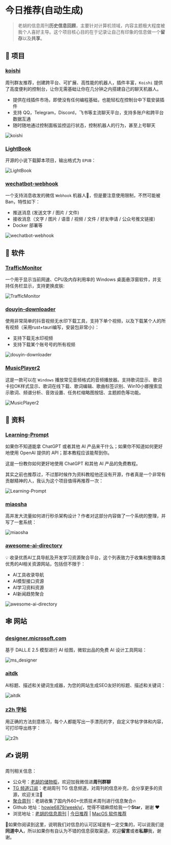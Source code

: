 # 今日推荐(自动生成)

> 老胡的信息周刊**历史信息回顾**，主要针对计算机领域，内容主题极大程度被我个人喜好主导。这个项目核心目的在于记录让自己有印象的信息做一个**留存**以及**共享**。


## 🎯 项目 

### [koishi](https://koishi.chat/zh-CN/)

周刊群友推荐，创建跨平台、可扩展、高性能的机器人，插件丰富，`Koishi` 提供了高度便利的控制台，让你无需基础让你在几分钟之内搭建自己的聊天机器人。

- 提供在线插件市场，即使没有任何编程基础，也能轻松在控制台中下载安装插件
- 支持 QQ，Telegram，Discord，飞书等主流聊天平台，支持多账户和跨平台数据互通
- 随时随地通过控制面板监控运行状态，控制机器人的行为，甚至上号聊天

![koishi](https://images-1252557999.file.myqcloud.com/uPic/koishi.jpg) 

### [LightBook](https://github.com/underthestars-zhy/LightBook)

开源的小说下载脚本项目，输出格式为 `EPUB`：

![LightBook](https://images-1252557999.file.myqcloud.com/uPic/LightBook.jpeg) 

### [wechatbot-webhook](https://github.com/danni-cool/wechatbot-webhook)

一个支持消息收发的微信 `Webhook` 机器人🤖，但是要注意使用限制，不然可能被Ban，特性如下：

- 推送消息 (发送文字 / 图片 / 文件)
- 接收消息（文字 / 图片 / 语音 / 视频 / 文件 / 好友申请 / 公众号推文链接）
- Docker 部署等

![wechatbot-webhook](https://images-1252557999.file.myqcloud.com/uPic/wechatbot-webhook.gif) 

## 🤖 软件 

### [TrafficMonitor](https://github.com/zhongyang219/TrafficMonitor)

一个用于显示当前网速、CPU及内存利用率的 Windows 桌面悬浮窗软件，并支持任务栏显示，支持更换皮肤:

![TrafficMonitor](https://images-1252557999.file.myqcloud.com/uPic/TrafficMonitor.jpg) 

### [douyin-downloader](https://github.com/lecepin/douyin-downloader)

使用非常简单的抖音视频无水印下载工具，支持下单个视频，以及下载某个人的所有视频（采用rust+tauri编写，安装包非常小）：

- 支持下载无水印视频
- 支持下载某个账号号的所有视频

![douyin-downloader](https://images-1252557999.file.myqcloud.com/uPic/douyin-downloader.png) 

### [MusicPlayer2](https://github.com/zhongyang219/MusicPlayer2)

这是一款可以在 `Windows` 播放常见音频格式的音频播放器。支持歌词显示、歌词卡拉OK样式显示、歌词在线下载、歌词编辑、歌曲标签识别、Win10小娜搜索显示歌词、频谱分析、音效设置、任务栏缩略图按钮、主题颜色等功能。 

![MusicPlayer2](https://images-1252557999.file.myqcloud.com/uPic/MusicPlayer2.jpg) 

## 👀 资料 

### [Learning-Prompt](https://github.com/thinkingjimmy/Learning-Prompt)

如果你不知道能拿 ChatGPT 或者其他 AI 产品来干什么；如果你不知道如何更好地使用 OpenAI 提供的 API；那本教程应该能帮到你。

这是一份教你如何更好地使用 ChatGPT 和其他 AI 产品的免费教程。

其实之前也推荐过，不过那时候作为资料教程他还没有开源，作者真是一个非常有贡献精神的人，我认为这个项目值得再推荐一次：

![Learning-Prompt](https://images-1252557999.file.myqcloud.com/uPic/Learning-Prompt.jpg) 

### [miaosha](https://github.com/qiurunze123/miaosha)

高并发大流量如何进行秒杀架构设计？作者对这部分内容做了一个系统的整理，并写了一套系统：

![miaosha](https://images-1252557999.file.myqcloud.com/uPic/WXcZTY.jpg) 

### [awesome-ai-directory](https://github.com/iAmCorey/awesome-ai-directory)

💡 收录优质AI工具导航及开发学习资源聚合平台，这个列表致力于收集和整理各类优秀的AI相关资源网站，包括但不限于：

- AI工具收录导航
- AI模型接口资源
- AI学习资料资源
- AI新闻趋势聚合

![awesome-ai-directory](https://images-1252557999.file.myqcloud.com/uPic/0m1IbQ.png) 

## 🕸 网站 

### [designer.microsoft.com](https://designer.microsoft.com/)

基于 DALL.E 2.5 模型进行 AI 绘图，微软出品的免费 AI 设计工具网站：

![ms_designer](https://images-1252557999.file.myqcloud.com/uPic/ms_designer.jpg) 

### [aitdk](https://aitdk.com/zh-CN/)

AI标题、描述和关键词生成器，为您的网站生成SEO友好的标题、描述和关键词：

![aitdk](https://images-1252557999.file.myqcloud.com/uPic/aitdk.jpg) 

### [z2h 字帖](https://paper.z2h.cn/)

用正确的方法刻意练习，每个人都能写出一手漂亮的字，自定义字帖字体和内容，可打印导出练字：

![z2h](https://images-1252557999.file.myqcloud.com/uPic/z2h.jpg) 

## ✍️ 说明

周刊相关信息：

- 公众号：[老胡的储物柜](https://images-1252557999.file.myqcloud.com/uPic/ETIbMe.jpg)，欢迎加我微信进**周刊群聊**
- [TG 频道订阅](https://t.me/howie_weekly)：老胡周刊 TG 信息频道，对周刊的信息补充，会分享更多的资源，欢迎关注👏
- [聚合周刊](https://www.fre321.com/weekly)：老胡收集了国内外60+优质技术周刊进行信息聚合🔥
- Github 地址：[howie6879/weekly/](https://github.com/howie6879/weekly/)，觉得不错麻烦给我一个**Star**，谢谢 ❤️
- 浏览地址：[老胡的信息周刊](https://weekly.howie6879.com) | [今日推荐](https://weekly.howie6879.com/recommend/index.html) | [MacOS 软件推荐](https://weekly.howie6879.com/soft/mac.html)

🙌如果你阅读到这里，说明我们对信息的认可区域是有一定交集的，可以说我们是**同道中人**，所以如果你有自认为不错的信息获取渠道，欢迎**留言**或者**私聊**我，谢谢。